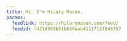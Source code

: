 ```yaml
---
title: Hi. I'm Hilary Mason.
params:
  feedlink: https://hilarymason.com/feed/
  feedid: f421d903b51b659aab4111712f048757
---
```

